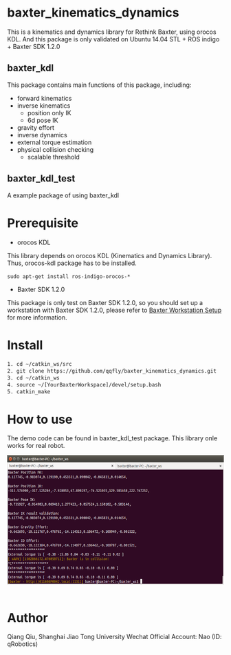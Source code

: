 # baxter_kinematics_dynamics

This is a kinematics and dynamics library for Rethink Baxter, using orocos KDL. And this package is only validated on Ubuntu 14.04 STL + ROS indigo + Baxter SDK 1.2.0

## baxter_kdl
This package contains main functions of this package, including:

* forward kinematics
* inverse kinematics 
    * position only IK
    * 6d pose IK
* gravity effort
* inverse dynamics
* external torque estimation
* physical collision checking
    * scalable threshold

## baxter_kdl_test
A example package of using baxter_kdl

# Prerequisite

* orocos KDL

This library depends on orocos KDL (Kinematics and Dynamics Library). Thus, orocos-kdl package has to be installed.
```
sudo apt-get install ros-indigo-orocos-*
```

* Baxter SDK 1.2.0

This package is only test on Baxter SDK 1.2.0, so you should set up a workstation with Baxter SDK 1.2.0, please refer to [Baxter Workstation Setup](http://sdk.rethinkrobotics.com/wiki/Workstation_Setup) for more information.

# Install

```
1. cd ~/catkin_ws/src
2. git clone https://github.com/qqfly/baxter_kinematics_dynamics.git
3. cd ~/catkin_ws
4. source ~/[YourBaxterWorkspace]/devel/setup.bash
5. catkin_make
```

# How to use

The demo code can be found in baxter_kdl_test package. This library onle works for real robot.

<div  align="center">
    <img src="/baxter_kinematics_dynamics/pic/test_output.png" width = "600" height = "300" alt="output" />
</div>
<br>

# Author

Qiang Qiu, Shanghai Jiao Tong University
Wechat Official Account: Nao (ID: qRobotics)


